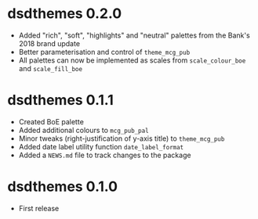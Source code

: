 # dsdthemes 0.2.0

* Added "rich", "soft", "highlights" and "neutral" palettes from the Bank's 2018 brand update
* Better parameterisation and control of `theme_mcg_pub`
* All palettes can now be implemented as scales from `scale_colour_boe` and `scale_fill_boe`


# dsdthemes 0.1.1

* Created BoE palette
* Added additional colours to `mcg_pub_pal`
* Minor tweaks (right-justification of y-axis title) to `theme_mcg_pub`
* Added date label utility function `date_label_format`
* Added a `NEWS.md` file to track changes to the package


# dsdthemes 0.1.0

* First release



